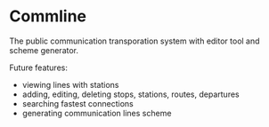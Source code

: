 # Commline

The public communication transporation system with editor tool and scheme generator.

Future features:
- viewing lines with stations
- adding, editing, deleting stops, stations, routes, departures
- searching fastest connections
- generating communication lines scheme